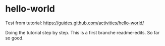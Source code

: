 # hello-world
Test from tutorial: https://guides.github.com/activities/hello-world/

Doing the tutorial step by step. This is a first branche readme-edits.
So far so good.
